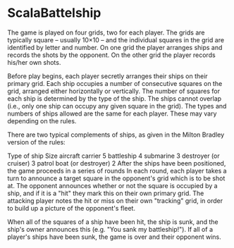 ScalaBattelship
===============
The game is played on four grids, two for each player. 
The grids are typically square – usually 10×10 – and 
the individual squares in the grid are identified by letter and number.
On one grid the player arranges ships and records the shots by the opponent. 
On the other grid the player records his/her own shots.

Before play begins, each player secretly arranges their ships on their primary grid. 
Each ship occupies a number of consecutive squares on the grid, arranged either horizontally or vertically. 
The number of squares for each ship is determined by the type of the ship.
The ships cannot overlap (i.e., only one ship can occupy any given square in the grid). 
The types and numbers of ships allowed are the same for each player. These may vary depending on the rules.

There are two typical complements of ships, as given in the Milton Bradley version of the rules:

Type of ship	Size
aircraft carrier	5
battleship	4
submarine	3
destroyer (or cruiser)	3
patrol boat (or destroyer)	2
After the ships have been positioned, the game proceeds in a series of rounds
In each round, each player takes a turn to announce a target square in the opponent's grid which is to be shot at. 
The opponent announces whether or not the square is occupied by a ship, 
and if it is a "hit" they mark this on their own primary grid. 
The attacking player notes the hit or miss on their own "tracking" grid,
in order to build up a picture of the opponent's fleet.

When all of the squares of a ship have been hit, the ship is sunk, and 
the ship's owner announces this (e.g. "You sank my battleship!").
If all of a player's ships have been sunk, the game is over and their opponent wins.
